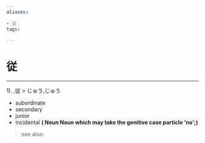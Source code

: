 ```yaml
---
aliases:
    
- 従
tags:
    
---
```


# 従
---
1).
,従 > じゅう,じゅう

- subordinate
- secondary
- junior
- incidental
**( Noun Noun which may take the genitive case particle 'no';)**
> see also: 
            